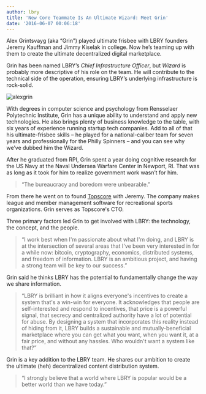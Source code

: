 ```yaml
---
author: lbry
title: 'New Core Teammate Is An Ultimate Wizard: Meet Grin'
date: '2016-06-07 00:06:18'
---
```


Alex Grintsvayg (aka “Grin”) played ultimate frisbee with LBRY founders Jeremy Kauffman and Jimmy Kiselak in college. Now he’s teaming up with them to create the ultimate decentralized digital marketplace.

Grin has been named LBRY’s *Chief Infrastructure Officer*, but *Wizard* is probably more descriptive of his role on the team. He will contribute to the technical side of the operation, ensuring LBRY’s underlying infrastructure is rock-solid.

![alexgrin](https://spee.ch/@lbryteam:6/alex-grintsvayg.jpg)

With degrees in computer science and psychology from Rensselaer Polytechnic Institute, Grin has a unique ability to understand and apply new technologies. He also brings plenty of business knowledge to the table, with six years of experience running startup tech companies. Add to all of that his ultimate-frisbee skills – he played for a national-caliber team for seven years and professionally for the Philly Spinners – and you can see why we’ve dubbed him the Wizard.

After he graduated from RPI, Grin spent a year doing cognitive research for the US Navy at the Naval Undersea Warfare Center in Newport, RI. That was as long as it took for him to realize government work wasn’t for him.

>“The bureaucracy and boredom were unbearable.”

From there he went on to found [Topscore](http://usetopscore.com/) with Jeremy. The company makes league and member management software for recreational sports organizations. Grin serves as Topscore's CTO.

Three primary factors led Grin to get involved with LBRY: the technology, the concept, and the people.

>“I work best when I'm passionate about what I'm doing, and LBRY is at the intersection of several areas that I've been very interested in for a while now: bitcoin, cryptography, economics, distributed systems, and freedom of information. LBRY is an ambitious project, and having a strong team will be key to our success.”

Grin said he thinks LBRY has the potential to fundamentally change the way we share information.

>“LBRY is brilliant in how it aligns everyone's incentives to create a system that's a win-win for everyone. It acknowledges that people are self-interested and respond to incentives, that price is a powerful signal, that secrecy and centralized authority have a lot of potential for abuse. By designing a system that incorporates this reality instead of hiding from it, LBRY builds a sustainable and mutually-beneficial marketplace where you can get what you want, when you want it, at a fair price, and without any hassles. Who wouldn't want a system like that?”

Grin is a key addition to the LBRY team. He shares our ambition to create the ultimate (heh) decentralized content distribution system.

>“I strongly believe that a world where LBRY is popular would be a better world than we have today.”


